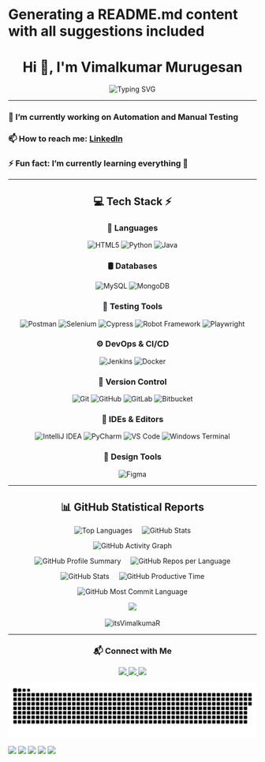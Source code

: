 # Generating a README.md content with all suggestions included

<h1 align="center">Hi 👋, I'm Vimalkumar Murugesan</h1>

<p align="center">
  <img src="https://readme-typing-svg.herokuapp.com?font=Sriracha&color=FFD700&center=true&vCenter=true&lines=I'm+an+Automation+Engineer;Always+Learning;Love+Building+Cool+Stuff" alt="Typing SVG">
</p>

---

### 🔭 I’m currently working on Automation and Manual Testing  
### 📫 How to reach me: [LinkedIn](https://www.linkedin.com/in/vimalkumar-m/)  
### ⚡ Fun fact: I’m currently learning everything 🤣  

---

<div align="center">

## 💻 Tech Stack ⚡

<h3 align="center">🧠 Languages</h3>

![HTML5](https://img.shields.io/badge/html5-E34F26?style=for-the-badge&logo=html5&logoColor=white)
![Python](https://img.shields.io/badge/python-3776AB?style=for-the-badge&logo=python&logoColor=white)
![Java](https://img.shields.io/badge/java-007396?style=for-the-badge&logo=java&logoColor=white)

<h3 align="center">🛢 Databases</h3>

![MySQL](https://img.shields.io/badge/mysql-4479A1?style=for-the-badge&logo=mysql&logoColor=white)
![MongoDB](https://img.shields.io/badge/mongodb-4EA94B?style=for-the-badge&logo=mongodb&logoColor=white)

<h3 align="center">🧪 Testing Tools</h3>

![Postman](https://img.shields.io/badge/Postman-FF6C37?style=for-the-badge&logo=postman&logoColor=white)
![Selenium](https://img.shields.io/badge/Selenium-43B02A?style=for-the-badge&logo=selenium&logoColor=white)
![Cypress](https://img.shields.io/badge/Cypress-4B7B5B?style=for-the-badge&logo=cypress&logoColor=white)
![Robot Framework](https://img.shields.io/badge/Robot_Framework-7AE2CF?style=for-the-badge&logo=robotframework&logoColor=white)
![Playwright](https://img.shields.io/badge/Playwright-003A70?style=for-the-badge&logo=playwright&logoColor=white)

<h3 align="center">⚙️ DevOps & CI/CD</h3>

![Jenkins](https://img.shields.io/badge/jenkins-6d6b6d?style=for-the-badge&logo=jenkins&logoColor=white)
![Docker](https://img.shields.io/badge/docker-384d54?style=for-the-badge&logo=docker&logoColor=white)

<h3 align="center">🔧 Version Control</h3>

![Git](https://img.shields.io/badge/git-f1502f?style=for-the-badge&logo=git&logoColor=white)
![GitHub](https://img.shields.io/badge/github-181717?style=for-the-badge&logo=github&logoColor=white)
![GitLab](https://img.shields.io/badge/gitlab-fc6d26?style=for-the-badge&logo=gitlab&logoColor=white)
![Bitbucket](https://img.shields.io/badge/bitbucket-2684FF?style=for-the-badge&logo=bitbucket&logoColor=white)

<h3 align="center">🧰 IDEs & Editors</h3>

![IntelliJ IDEA](https://img.shields.io/badge/IntelliJ-00879E?style=for-the-badge&logo=intellijidea&logoColor=white)
![PyCharm](https://img.shields.io/badge/PyCharm-5F8B4C?style=for-the-badge&logo=pycharm&logoColor=white)
![VS Code](https://img.shields.io/badge/VS_Code-007ACC?style=for-the-badge&logo=visualstudiocode&logoColor=white)
![Windows Terminal](https://img.shields.io/badge/Windows_Terminal-4D4D4D?style=for-the-badge&logo=windows-terminal&logoColor=white)

<h3 align="center">🎨 Design Tools</h3>

![Figma](https://img.shields.io/badge/figma-a259ff?style=for-the-badge&logo=figma&logoColor=white)

</div>

---

<h2 align="center">📊 GitHub Statistical Reports</h2>

<p align="center">
    <img src="https://github-readme-stats.vercel.app/api/top-langs?username=itsVimalkumaR&show_icons=true&theme=tokyonight" alt="Top Languages" />
    &nbsp;&nbsp;&nbsp;
    <img src="https://github-readme-stats.vercel.app/api?username=itsVimalkumaR&show_icons=true&theme=tokyonight" alt="GitHub Stats" />
</p>

<p align="center">
    <img src="https://github-readme-activity-graph.vercel.app/graph?username=itsVimalkumaR&theme=tokyo-night&hide_border=true" alt="GitHub Activity Graph" />
</p>

<p align="center">
  <img src="https://github-profile-summary-cards.vercel.app/api/cards/profile-details?username=itsVimalkumaR&theme=tokyonight" alt="GitHub Profile Summary" />
  &nbsp;&nbsp;&nbsp;
  <img src="https://github-profile-summary-cards.vercel.app/api/cards/repos-per-language?username=itsVimalkumaR&theme=tokyonight" alt="GitHub Repos per Language" />
</p>

<p align="center">
  <img src="https://github-profile-summary-cards.vercel.app/api/cards/stats?username=itsVimalkumaR&theme=tokyonight" alt="GitHub Stats" />
  &nbsp;&nbsp;&nbsp;
  <img src="http://github-profile-summary-cards.vercel.app/api/cards/productive-time?username=itsVimalkumaR&theme=tokyonight&utcOffset=+2" alt="GitHub Productive Time" />
</p>

<p align="center">
  <img src="https://github-profile-summary-cards.vercel.app/api/cards/most-commit-language?username=itsVimalkumaR&theme=tokyonight" alt="GitHub Most Commit Language" />
</p>

<p align="center">
  <img src="https://github-profile-trophy.vercel.app/?username=itsVimalkumaR&theme=darkhub&no-frame=true&no-bg=true&margin-w=15" />
</p>

<p align="center">
  <img src="https://komarev.com/ghpvc/?username=itsVimalkumaR&label=Profile+Views&color=0e75b6&style=flat" alt="itsVimalkumaR" />
</p>

---

<h3 align="center">📬 Connect with Me</h3>

<p align="center">
  <a href="https://www.linkedin.com/in/vimalkumar-m/" target="_blank">
    <img src="https://img.shields.io/badge/-LinkedIn-%230077B5?style=for-the-badge&logo=linkedin&logoColor=white" />
  </a>
  <a href="mailto:vimalkumarm523@gmail.com">
    <img src="https://img.shields.io/badge/Gmail-D14836?style=for-the-badge&logo=gmail&logoColor=white" />
  </a>
  <a href="https://itsvimalkumar.github.io/portfolio/" target="_blank">
    <img src="https://img.shields.io/badge/Portfolio-GitHub?style=for-the-badge&logo=Portfolio&logoColor=white" />
  </a>
</p>

<p align="center">
  <img src="https://raw.githubusercontent.com/itsVimalkumaR/itsVimalkumaR/output/github-contributions-dark.svg" alt="Snake animation" />
</p>


[![](https://raw.githubusercontent.com/vn7n24fzkq/github-profile-summary-cards-example/master/profile-summary-card-output/default/0-profile-details.svg)](https://github.com/vn7n24fzkq/github-profile-summary-cards)
[![](https://raw.githubusercontent.com/vn7n24fzkq/github-profile-summary-cards-example/master/profile-summary-card-output/default/1-repos-per-language.svg)](https://github.com/vn7n24fzkq/github-profile-summary-cards) [![](https://raw.githubusercontent.com/vn7n24fzkq/github-profile-summary-cards-example/master/profile-summary-card-output/default/2-most-commit-language.svg)](https://github.com/vn7n24fzkq/github-profile-summary-cards)
[![](https://raw.githubusercontent.com/vn7n24fzkq/github-profile-summary-cards-example/master/profile-summary-card-output/default/3-stats.svg)](https://github.com/vn7n24fzkq/github-profile-summary-cards) [![](https://raw.githubusercontent.com/vn7n24fzkq/github-profile-summary-cards-example/master/profile-summary-card-output/default/4-productive-time.svg)](https://github.com/vn7n24fzkq/github-profile-summary-cards)
